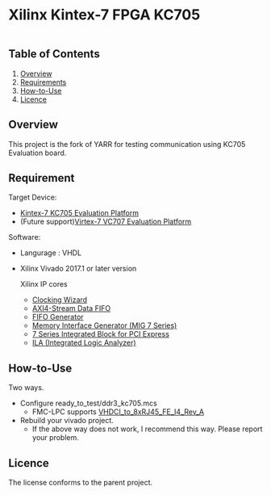 # Xilinx Kintex-7 FPGA KC705

<span style="display: inline-block;">

## Table of Contents

1. [Overview](#overview)
2. [Requirements](#requirements)
3. [How-to-Use](#howto)
4. [Licence](#licence)

<a name="overview"></a>

## Overview

This project is the fork of YARR for testing communication using KC705 Evaluation board.

<a name="requirements"></a>

## Requirement

Target Device:
- [Kintex-7 KC705 Evaluation Platform](https://www.xilinx.com/products/boards-and-kits/ek-k7-kc705-g.html)
- (Future support)[Virtex-7 VC707 Evaluation Platform](https://www.xilinx.com/products/boards-and-kits/ek-v7-vc707-g.html)

Software:
- Langurage : VHDL

- Xilinx Vivado 2017.1 or later version

    Xilinx IP cores
    - [Clocking Wizard](https://japan.xilinx.com/products/intellectual-property/clocking_wizard.html)
    - [AXI4-Stream Data FIFO](https://japan.xilinx.com/products/intellectual-property/axi_fifo.html)
    - [FIFO Generator](https://japan.xilinx.com/products/intellectual-property/fifo_generator.html)
    - [Memory Interface Generator (MIG 7 Series)](https://japan.xilinx.com/products/intellectual-property/mig.html)
    - [7 Series Integrated Block for PCI Express](https://japan.xilinx.com/products/intellectual-property/7_series_pci_express_block.html)
    - [ILA (Integrated Logic Analyzer)](https://japan.xilinx.com/products/intellectual-property/ila.html)

<a name="howto"></a>

## How-to-Use

Two ways.

- Configure ready_to_test/ddr3_kc705.mcs
    - FMC-LPC supports [VHDCI_to_8xRJ45_FE_I4_Rev_A](https://twiki.cern.ch/twiki/bin/view/Main/TimonHeim?forceShow=1#VHDCI_to_8xRJ45_FE_I4_Rev_A)
- Rebuild your vivado project. 
    - If the above way does not work, I recommend this way. Please report your problem.

<a name="licence"></a>

## Licence

The license conforms to the parent project.
